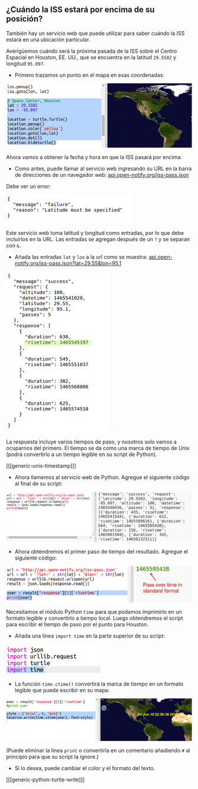## ¿Cuándo la ISS estará por encima de su posición?

También hay un servicio web que puede utilizar para saber cuándo la ISS estará en una ubicación particular.

Averigüemos cuándo será la próxima pasada de la ISS sobre el Centro Espacial en Houston, EE. UU., que se encuentra en la latitud `29.5502` y longitud `95.097`.

+ Primero trazamos un punto en el mapa en esas coordenadas:

![captura de pantalla](images/iss-houston.png)

Ahora vamos a obtener la fecha y hora en que la ISS pasará por encima.

+ Como antes, puede llamar al servicio web ingresando su URL en la barra de direcciones de un navegador web: <a href="http://api.open-notify.org/iss-pass.json" target="_blank">api.open-notify.org/iss-pass.json</a>

Debe ver un error:

![captura de pantalla](images/iss-pass-error.png)

Este servicio web toma latitud y longitud como entradas, por lo que debe incluirlos en la URL. Las entradas se agregan después de un `?` y se separan con `&`.

+ Añada las entradas `lat` y `lon` a la url como se muestra: <a href="http://api.open-notify.org/iss-pass.json?lat=29.55&lon=95.1" target="_blank">api.open-notify.org/iss-pass.json?lat=29.55&lon=95.1</a>

![captura de pantalla](images/iss-passtimes.png)

La respuesta incluye varios tiempos de paso, y nosotros solo vamos a ocuparnos del primero. El tiempo se da como una marca de tiempo de Unix (podrá convertirlo a un tiempo legible en su script de Python).

[[[generic-unix-timestamp]]]

+ Ahora llamemos al servicio web de Python. Agregue el siguiente código al final de su script:

![captura de pantalla](images/iss-passover.png)

+ Ahora obtendremos el primer paso de tiempo del resultado. Agregue el siguiente código:

![screenshot](images/iss-print-pass.png)

Necesitamos el módulo Python `time` para que podamos imprimirlo en un formato legible y convertirlo a tiempo local. Luego obtendremos el script para escribir el tiempo de paso por el punto para Houston.

+ Añada una línea `import time` en la parte superior de su script:

![captura de pantalla](images/iss-time.png)

+ La función `time.ctime()` convertirá la marca de tiempo en un formato legible que puede escribir en su mapa:

![captura de pantalla](images/iss-pass-write.png)

(Puede eliminar la línea `print` o convertirla en un comentario añadiendo `#` al principio para que su script la ignore.)

+ Si lo desea, puede cambiar el color y el formato del texto. 

[[[generic-python-turtle-write]]]